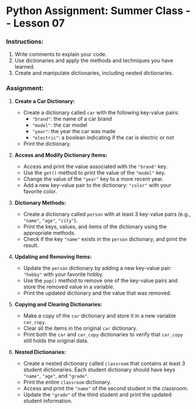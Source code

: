 # Python Assignment: Summer Class -- Lesson 07

### Instructions:
1. Write comments to explain your code.
2. Use dictionaries and apply the methods and techniques you have learned.
3. Create and manipulate dictionaries, including nested dictionaries.

### Assignment:

1. **Create a Car Dictionary:**
   - Create a dictionary called `car` with the following key-value pairs:
     - `"brand"`: the name of a car brand
     - `"model"`: the car model
     - `"year"`: the year the car was made
     - `"electric"`: a boolean indicating if the car is electric or not
   - Print the dictionary.

2. **Access and Modify Dictionary Items:**
   - Access and print the value associated with the `"brand"` key.
   - Use the `get()` method to print the value of the `"model"` key.
   - Change the value of the `"year"` key to a more recent year.
   - Add a new key-value pair to the dictionary: `"color"` with your favorite color.

3. **Dictionary Methods:**
   - Create a dictionary called `person` with at least 3 key-value pairs (e.g., `"name"`, `"age"`, `"city"`).
   - Print the keys, values, and items of the dictionary using the appropriate methods.
   - Check if the key `"name"` exists in the `person` dictionary, and print the result.

4. **Updating and Removing Items:**
   - Update the `person` dictionary by adding a new key-value pair: `"hobby"` with your favorite hobby.
   - Use the `pop()` method to remove one of the key-value pairs and store the removed value in a variable.
   - Print the updated dictionary and the value that was removed.

5. **Copying and Clearing Dictionaries:**
   - Make a copy of the `car` dictionary and store it in a new variable `car_copy`.
   - Clear all the items in the original `car` dictionary.
   - Print both the `car` and `car_copy` dictionaries to verify that `car_copy` still holds the original data.

6. **Nested Dictionaries:**
   - Create a nested dictionary called `classroom` that contains at least 3 student dictionaries. Each student dictionary should have keys `"name"`, `"age"`, and `"grade"`.
   - Print the entire `classroom` dictionary.
   - Access and print the `"name"` of the second student in the classroom.
   - Update the `"grade"` of the third student and print the updated student information.
